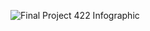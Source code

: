![Final Project 422 Infographic](https://user-images.githubusercontent.com/60297735/231196313-dd5b696b-2667-4cfd-9297-ac84b3428e5a.png)

